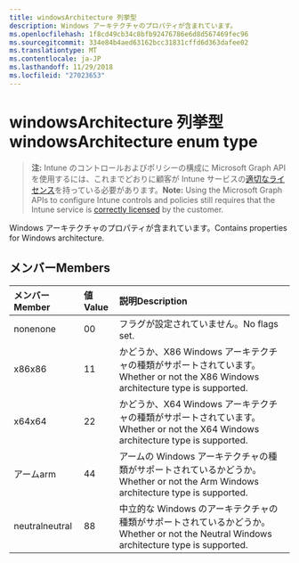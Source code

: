 ```yaml
---
title: windowsArchitecture 列挙型
description: Windows アーキテクチャのプロパティが含まれています。
ms.openlocfilehash: 1f8cd49cb34c8bfb92476786e6d8d567469fec96
ms.sourcegitcommit: 334e84b4aed63162bcc31831cffd6d363dafee02
ms.translationtype: MT
ms.contentlocale: ja-JP
ms.lasthandoff: 11/29/2018
ms.locfileid: "27023653"
---
```

# <a name="windowsarchitecture-enum-type"></a><span data-ttu-id="7f322-103">windowsArchitecture 列挙型</span><span class="sxs-lookup"><span data-stu-id="7f322-103">windowsArchitecture enum type</span></span>

> <span data-ttu-id="7f322-104">**注:** Intune のコントロールおよびポリシーの構成に Microsoft Graph API を使用するには、これまでどおりに顧客が Intune サービスの[適切なライセンス](https://go.microsoft.com/fwlink/?linkid=839381)を持っている必要があります。</span><span class="sxs-lookup"><span data-stu-id="7f322-104">**Note:** Using the Microsoft Graph APIs to configure Intune controls and policies still requires that the Intune service is [correctly licensed](https://go.microsoft.com/fwlink/?linkid=839381) by the customer.</span></span>

<span data-ttu-id="7f322-105">Windows アーキテクチャのプロパティが含まれています。</span><span class="sxs-lookup"><span data-stu-id="7f322-105">Contains properties for Windows architecture.</span></span>
## <a name="members"></a><span data-ttu-id="7f322-106">メンバー</span><span class="sxs-lookup"><span data-stu-id="7f322-106">Members</span></span>
|<span data-ttu-id="7f322-107">メンバー</span><span class="sxs-lookup"><span data-stu-id="7f322-107">Member</span></span>|<span data-ttu-id="7f322-108">値</span><span class="sxs-lookup"><span data-stu-id="7f322-108">Value</span></span>|<span data-ttu-id="7f322-109">説明</span><span class="sxs-lookup"><span data-stu-id="7f322-109">Description</span></span>|
|:---|:---|:---|
|<span data-ttu-id="7f322-110">none</span><span class="sxs-lookup"><span data-stu-id="7f322-110">none</span></span>|<span data-ttu-id="7f322-111">0</span><span class="sxs-lookup"><span data-stu-id="7f322-111">0</span></span>|<span data-ttu-id="7f322-112">フラグが設定されていません。</span><span class="sxs-lookup"><span data-stu-id="7f322-112">No flags set.</span></span>|
|<span data-ttu-id="7f322-113">x86</span><span class="sxs-lookup"><span data-stu-id="7f322-113">x86</span></span>|<span data-ttu-id="7f322-114">1</span><span class="sxs-lookup"><span data-stu-id="7f322-114">1</span></span>|<span data-ttu-id="7f322-115">かどうか、X86 Windows アーキテクチャの種類がサポートされています。</span><span class="sxs-lookup"><span data-stu-id="7f322-115">Whether or not the X86 Windows architecture type is supported.</span></span>|
|<span data-ttu-id="7f322-116">x64</span><span class="sxs-lookup"><span data-stu-id="7f322-116">x64</span></span>|<span data-ttu-id="7f322-117">2</span><span class="sxs-lookup"><span data-stu-id="7f322-117">2</span></span>|<span data-ttu-id="7f322-118">かどうか、X64 Windows アーキテクチャの種類がサポートされています。</span><span class="sxs-lookup"><span data-stu-id="7f322-118">Whether or not the X64 Windows architecture type is supported.</span></span>|
|<span data-ttu-id="7f322-119">アーム</span><span class="sxs-lookup"><span data-stu-id="7f322-119">arm</span></span>|<span data-ttu-id="7f322-120">4</span><span class="sxs-lookup"><span data-stu-id="7f322-120">4</span></span>|<span data-ttu-id="7f322-121">アームの Windows アーキテクチャの種類がサポートされているかどうか。</span><span class="sxs-lookup"><span data-stu-id="7f322-121">Whether or not the Arm Windows architecture type is supported.</span></span>|
|<span data-ttu-id="7f322-122">neutral</span><span class="sxs-lookup"><span data-stu-id="7f322-122">neutral</span></span>|<span data-ttu-id="7f322-123">8</span><span class="sxs-lookup"><span data-stu-id="7f322-123">8</span></span>|<span data-ttu-id="7f322-124">中立的な Windows のアーキテクチャの種類がサポートされているかどうか。</span><span class="sxs-lookup"><span data-stu-id="7f322-124">Whether or not the Neutral Windows architecture type is supported.</span></span>|



